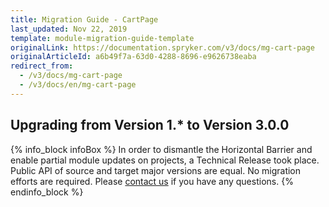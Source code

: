 ```yaml
---
title: Migration Guide - CartPage
last_updated: Nov 22, 2019
template: module-migration-guide-template
originalLink: https://documentation.spryker.com/v3/docs/mg-cart-page
originalArticleId: a6b49f7a-63d0-4288-8696-e9626738eaba
redirect_from:
  - /v3/docs/mg-cart-page
  - /v3/docs/en/mg-cart-page
---
```


## Upgrading from Version 1.* to Version 3.0.0

{% info_block infoBox %}
In order to dismantle the Horizontal Barrier and enable partial module updates on projects, a Technical Release took place. Public API of source and target major versions are equal. No migration efforts are required. Please [contact us](https://spryker.com/en/support/) if you have any questions.
{% endinfo_block %}
